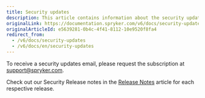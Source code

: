 ```yaml
---
title: Security updates
description: This article contains information about the security updates that happened to the Spryker Commerce OS.
originalLink: https://documentation.spryker.com/v6/docs/security-updates
originalArticleId: e5639281-0b4c-4f41-8112-10e9520f8fa4
redirect_from:
  - /v6/docs/security-updates
  - /v6/docs/en/security-updates
---
```


To receive a security updates email, please request the subscription at [support@spryker.com](support@spryker.com).
     
Check out our Security Release notes in the [Release Notes](/docs/scos/user/intro-to-spryker/202009.0/releases/release-notes/release-notes.html) article for each respective release.


